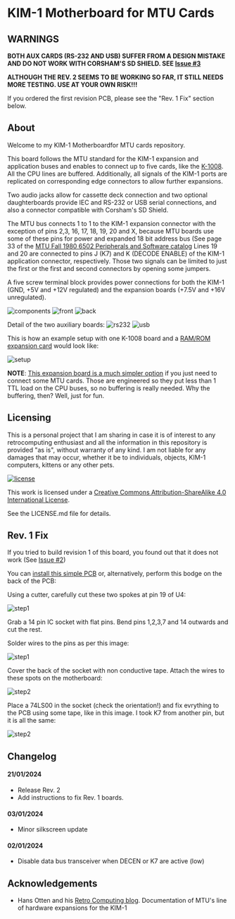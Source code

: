 # KIM-1 Motherboard for MTU Cards

## **WARNINGS**

**BOTH AUX CARDS (RS-232 AND USB) SUFFER FROM A DESIGN MISTAKE AND DO NOT WORK WITH CORSHAM'S SD SHIELD. SEE [Issue #3](https://github.com/eduardocasino/kim-1-mtu-motherboard/issues/3)**

**ALTHOUGH THE REV. 2 SEEMS TO BE WORKING SO FAR, IT STILL NEEDS MORE TESTING. USE AT YOUR OWN RISK!!!**

If you ordered the first revision PCB, please see the "Rev. 1 Fix" section below.

## About

Welcome to my KIM-1 Motherboardfor MTU cards repository.

This board follows the MTU standard for the KIM-1 expansion and application buses and enables to connect up to five cards, like the [K-1008](https://github.com/eduardocasino/k-1008-visable-memory-card-replica). All the CPU lines are buffered. Additionally, all signals of the KIM-1 ports are replicated on corresponding edge connectors to allow further expansions.

Two audio jacks allow for cassette deck connection and two optional daughterboards provide IEC and RS-232 or USB serial connections, and also a connector compatible with Corsham's SD Shield.

The MTU bus connects 1 to 1 to the KIM-1 expansion connector with the exception of pins 2,3, 16, 17, 18, 19, 20 and X, because MTU boards use some of these pins for power and expanded 18 bit address bus (See page 33 of the [MTU Fall 1980 6502 Peripherals and Software catalog](hhttp://retro.hansotten.nl/6502-sbc/mtu/) Lines 19 and 20 are connected to pins J (K7) and K (DECODE ENABLE) of the KIM-1 application connector, respectively. Those two signals can be limited to just the first or the first and second connectors by opening some jumpers.

A five screw terminal block provides power connections for both the KIM-1 (GND, +5V and +12V regulated) and the expansion boards (+7.5V and +16V unregulated). 

![components](https://github.com/eduardocasino/kim-1-mtu-motherboard/blob/main/kim-1-mtu-motherboard/images/kim-1-mtu-motherboard.png?raw=true)
![front](https://github.com/eduardocasino/kim-1-mtu-motherboard/blob/main/kim-1-mtu-motherboard/images/kim-1-mtu-motherboard-front.png?raw=true)
![back](https://github.com/eduardocasino/kim-1-mtu-motherboard/blob/main/kim-1-mtu-motherboard/images/kim-1-mtu-motherboard-back.png?raw=true)

Detail of the two auxiliary boards:
![rs232](https://github.com/eduardocasino/kim-1-mtu-motherboard/blob/main/kim-1-aux-card/images/kim-1-aux-card-on-board.png?raw=true)
![usb](https://github.com/eduardocasino/kim-1-mtu-motherboard/blob/main/kim-1-aux-card-usb/images/kim-1-aux-card-usb-on-board.png?raw=true)

This is how an example setup with one K-1008 board and a [RAM/ROM expansion card](https://github.com/eduardocasino/kim-1-mtu-ram-rom) would look like:

![setup](https://github.com/eduardocasino/kim-1-mtu-motherboard/blob/main/kim-1-mtu-motherboard/images/kim-1-with-k-1008-ram-rom.png?raw=true)

**NOTE**: [This expansion board is a much simpler option](https://github.com/eduardocasino/kim-1-mtu-expansion-card) if you just need to connect some MTU cards. Those are engineered so they put less than 1 TTL load on the CPU buses, so no buffering is really needed. Why the buffering, then? Well, just for fun.

## Licensing

This is a personal project that I am sharing in case it is of interest to any retrocomputing enthusiast and all the information in this repository is provided "as is", without warranty of any kind. I am not liable for any damages that may occur, whether it be to individuals, objects, KIM-1 computers, kittens or any other pets.

[![license](https://i.creativecommons.org/l/by-sa/4.0/88x31.png)](http://creativecommons.org/licenses/by-nc/4.0/)

This work is licensed under a [Creative Commons Attribution-ShareAlike 4.0 International License](http://creativecommons.org/licenses/by-sa/4.0/).

See the LICENSE.md file for details.

## Rev. 1 Fix

If you tried to build revision 1 of this board, you found out that it does not work (See [Issue #2](https://github.com/eduardocasino/kim-1-mtu-motherboard/issues/2))

You can [install this simple PCB](https://github.com/eduardocasino/kim-1-mtu-motherboard/rev-1-fix) or, alternatively, perform this bodge on the back of the PCB:

Using a cutter, carefully cut these two spokes at pin 19 of U4:

![step1](https://raw.githubusercontent.com/eduardocasino/kim-1-mtu-motherboard/main/rev-1-fix/images/rev-1-fix-cut.png)

Grab a 14 pin IC socket with flat pins. Bend pins 1,2,3,7 and 14 outwards and cut the rest.

Solder wires to the pins as per this image:

![step1](https://raw.githubusercontent.com/eduardocasino/kim-1-mtu-motherboard/main/rev-1-fix/images/ic-solder.png)

Cover the back of the socket with non conductive tape. Attach the wires to these spots on the motherboard:

![step2](https://raw.githubusercontent.com/eduardocasino/kim-1-mtu-motherboard/main/rev-1-fix/images/rev-1-fix-solder.png)

Place a 74LS00 in the socket (check the orientation!) and fix evrything to the PCB using some tape, like in this image. I took K7 from another pin, but it is all the same:

![step2](https://raw.githubusercontent.com/eduardocasino/kim-1-mtu-motherboard/main/rev-1-fix/images/motherboard-bodge.png)

## Changelog
#### 21/01/2024
* Release Rev. 2
* Add instructions to fix Rev. 1 boards.

#### 03/01/2024
* Minor silkscreen update

#### 02/01/2024
* Disable data bus transceiver when DECEN or K7 are active (low)

## Acknowledgements

* Hans Otten and his [Retro Computing blog](http://retro.hansotten.nl/). Documentation of MTU's line of hardware expansions for the KIM-1
